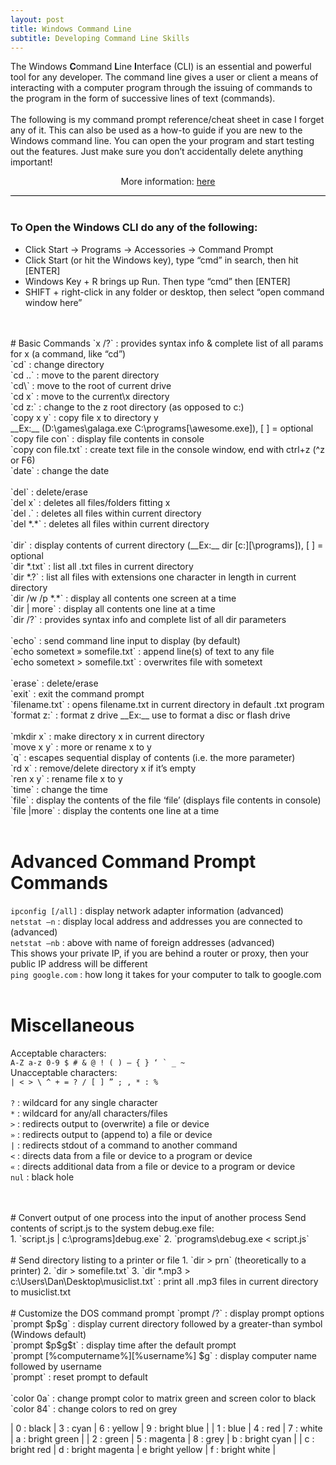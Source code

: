 ```yaml
---
layout: post
title: Windows Command Line
subtitle: Developing Command Line Skills
---
```


<div style="border-bottom:1px solid black">
The Windows <strong>C</strong>ommand <strong>L</strong>ine <strong>I</strong>nterface (CLI) is an essential and powerful tool for any developer. The command line gives a user or client a means of interacting with a computer program through the issuing of commands to the program in the form of successive lines of text (commands).<br>
<br>
The following is my command prompt reference/cheat sheet in case I forget any of it. This can also be used as a how-to guide if you are new to the Windows command line. You can open the your program and start testing out the features. Just make sure you don’t accidentally delete anything important!

<p style="text-align:center"> More information: <a href="http://simplyadvanced.net/blog/cheat-sheet-for-windows-command-prompt/">here</a></p>

</div>
<br>

### To Open the Windows CLI do any of the following:
* Click Start -> Programs -> Accessories -> Command Prompt
* Click Start (or hit the Windows key), type “cmd” in search, then hit [ENTER]
* Windows Key + R brings up Run. Then type “cmd” then [ENTER]
* SHIFT + right-click in any folder or desktop, then select “open command window here”
<br>

<br>
# Basic Commands
`x /?` : provides syntax info & complete list of all params for x (a command, like “cd”)<br>
`cd` : change directory<br>
`cd ..` : move to the parent directory<br>
`cd\` : move to the root of current drive<br>
`cd x` : move to the current\x directory<br>
`cd z:` : change to the z root directory (as opposed to c:)<br>
`copy x y` : copy file x to directory y<br> 
__Ex:__ (D:\games\galaga.exe C:\programs[\awesome.exe]), [ ] = optional<br>
`copy file con` : display file contents in console<br>
`copy con file.txt` : create text file in the console window, end with ctrl+z (^z or F6)<br>
`date` : change the date<br>
<br>
`del` : delete/erase<br>
`del x` : deletes all files/folders fitting x<br>
`del .` : deletes all files within current directory<br>
`del *.*` : deletes all files within current directory<br>
<br>
`dir` : display contents of current directory (__Ex:__ dir [c:][\programs]), [ ] = optional<br>
`dir *.txt` : list all .txt files in current directory<br>
`dir *.?` : list all files with extensions one character in length in current directory<br>
`dir /w /p *.*` : display all contents one screen at a time<br>
`dir | more` : display all contents one line at a time<br>
`dir /?` : provides syntax info and complete list of all dir parameters<br>
<br>
`echo` : send command line input to display (by default)<br>
`echo sometext » somefile.txt` : append line(s) of text to any file<br>
`echo sometext > somefile.txt` : overwrites file with sometext<br>
<br>
`erase` : delete/erase<br>
`exit` : exit the command prompt<br>
`filename.txt` : opens filename.txt in current directory in default .txt program<br>
`format z:` : format z drive __Ex:__ use to format a disc or flash drive<br>
<br>
`mkdir x` : make directory x in current directory<br>
`move x y` : more or rename x to y<br>
`q` : escapes sequential display of contents (i.e. the more parameter)<br>
`rd x` : remove/delete directory x if it’s empty<br>
`ren x y` : rename file x to y<br>
`time` : change the time<br>
`file` : display the contents of the file ‘file’ (displays file contents in console)<br>
`file |more` : display the contents one line at a time<br>
<br>

# Advanced Command Prompt Commands
`ipconfig [/all]` : display network adapter information (advanced)<br>
`netstat –n` : display local address and addresses you are connected to (advanced)<br>
`netstat –nb` : above with name of foreign addresses (advanced)<br> 
This shows your private IP, if you are behind a router or proxy, then your public IP address will be different<br>
`ping google.com` : how long it takes for your computer to talk to google.com<br>
<br>

# Miscellaneous
Acceptable characters:<br> ```A-Z a-z 0-9 $ # & @ ! ( ) – { } ‘ ` _ ~```<br>
Unacceptable characters:<br> ```| < > \ ^ + = ? / [ ] ” ; , * : %```<br>
<br>
`?` : wildcard for any single character<br>
`*` : wildcard for any/all characters/files<br>
`>` : redirects output to (overwrite) a file or device<br>
`»` : redirects output to (append to) a file or device<br>
`|` : redirects stdout of a command to another command<br>
`<` : directs data from a file or device to a program or device<br>
`«` : directs additional data from a file or device to a program or device<br>
`nul` : black hole<br>
<br>

<br>
# Convert output of one process into the input of another process
Send contents of script.js to the system debug.exe file:<br>
1. `script.js | c:\programs]debug.exe`
2. `programs\debug.exe < script.js`
<br>

<br>
# Send directory listing to a printer or file
1. `dir > prn` (theoretically to a printer)
2. `dir > somefile.txt`
3. `dir *.mp3 > c:\Users\Dan\Desktop\musiclist.txt` : print all .mp3 files in current directory to musiclist.txt
<br>

<br>
# Customize the DOS command prompt
`prompt /?` : display prompt options<br>
`prompt $p$g` : display current directory followed by a greater-than symbol (Windows default)<br>
`prompt $p$g$t` : display time after the default prompt<br>
`prompt [%computername%][%username%] $g` : display computer name followed by username<br>
`prompt` : reset prompt to default<br>
<br>
`color 0a` : change prompt color to matrix green and screen color to black<br>
`color 84` : change colors to red on grey<br>

| 0 : black | 3 : cyan | 6 : yellow | 9 : bright blue |
| 1 : blue | 4 : red | 7 : white | a : bright green |
| 2 : green | 5 : magenta | 8 : grey | b : bright cyan |
| c : bright red | d : bright magenta | e bright yellow | f : bright white |

<br>
